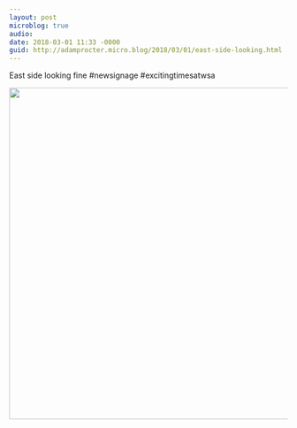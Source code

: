 ```yaml
---
layout: post
microblog: true
audio: 
date: 2018-03-01 11:33 -0000
guid: http://adamprocter.micro.blog/2018/03/01/east-side-looking.html
---
```

East side looking fine #newsignage #excitingtimesatwsa

<img src="http://discursive.adamprocter.co.uk/uploads/2018/9eaa368172.jpg" width="600" height="600" />

